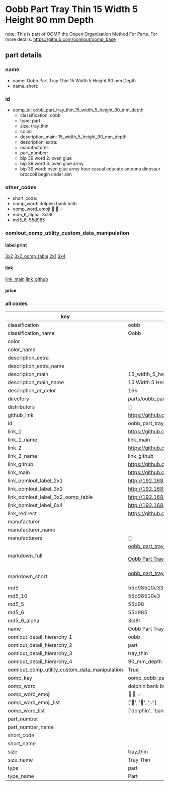 # Oobb Part Tray Thin 15 Width 5 Height 90 mm Depth  

note: This is part of OOMP the Oopen Organization Method For Parts. For more details: https://github.com/oomlout/oomp_base

##  part details
  







### name
* name: Oobb Part Tray Thin 15 Width 5 Height 90 mm Depth
* name_short: 
### id
* oomp_id: oobb_part_tray_thin_15_width_5_height_90_mm_depth
  * classification: oobb
  * type: part
  * size: tray_thin
  * color: 
  * description_main: 15_width_5_height_90_mm_depth
  * description_extra: 
  * manufacturer: 
  * part_number: 
  * bip 39 word 2: oven glue
  * bip 39 word 3: oven glue army
  * bip 39 word: oven glue army hour casual educate antenna dinosaur broccoli begin under aim

### other_codes
* short_code: 
* oomp_word: dolphin bank bulb
* oomp_word_emoji :dolphin: :bank: :bulb:
* md5_6_alpha: 3cl8l
* md5_6: 55d985






### oomlout_oomp_utility_custom_data_manipulation
#### label print
[3x2](http://192.168.1.245:1112/?label=oomp%203cl8l)
[3x2_oomp_table](http://192.168.1.108:1112/?label=oomp%203cl8l)
[2x1](http://192.168.1.242:1112/?label=oomp%203cl8l)
[6x4](http://192.168.1.55:1112/?label=oomp%203cl8l)    

#### link

[link_main](https://github.com/oomlout/oomlout_oomp_version_1_messy/tree/main/parts/oobb_part_tray_thin_15_width_5_height_90_mm_depth) [link_github](https://github.com/oomlout/oomlout_oomp_version_1_messy/tree/main/parts/oobb_part_tray_thin_15_width_5_height_90_mm_depth)                             

#### price







### all codes 
| key | value |  
| --- | --- |  
| classification | oobb |  
| classification_name | Oobb |  
| color |  |  
| color_name |  |  
| description_extra |  |  
| description_extra_name |  |  
| description_main | 15_width_5_height_90_mm_depth |  
| description_main_name | 15 Width 5 Height 90 mm Depth |  
| description_or_color | 16k |  
| directory | parts/oobb_part_tray_thin_15_width_5_height_90_mm_depth |  
| distributors | [] |  
| github_link | https://github.com/oomlout/oomlout_oomp_part_src/tree/main/parts/oobb_part_tray_thin_15_width_5_height_90_mm_depth |  
| id | oobb_part_tray_thin_15_width_5_height_90_mm_depth |  
| link_1 | https://github.com/oomlout/oomlout_oomp_version_1_messy/tree/main/parts/oobb_part_tray_thin_15_width_5_height_90_mm_depth |  
| link_1_name | link_main |  
| link_2 | https://github.com/oomlout/oomlout_oomp_version_1_messy/tree/main/parts/oobb_part_tray_thin_15_width_5_height_90_mm_depth |  
| link_2_name | link_github |  
| link_github | https://github.com/oomlout/oomlout_oomp_version_1_messy/tree/main/parts/oobb_part_tray_thin_15_width_5_height_90_mm_depth |  
| link_main | https://github.com/oomlout/oomlout_oomp_version_1_messy/tree/main/parts/oobb_part_tray_thin_15_width_5_height_90_mm_depth |  
| link_oomlout_label_2x1 | http://192.168.1.242:1112/?label=oomp%203cl8l |  
| link_oomlout_label_3x2 | http://192.168.1.245:1112/?label=oomp%203cl8l |  
| link_oomlout_label_3x2_oomp_table | http://192.168.1.108:1112/?label=oomp%203cl8l |  
| link_oomlout_label_6x4 | http://192.168.1.55:1112/?label=oomp%203cl8l |  
| link_redirect | https://github.com/oomlout/oomlout_oomp_version_1_messy/tree/main/parts/oobb_part_tray_thin_15_width_5_height_90_mm_depth |  
| manufacturer |  |  
| manufacturer_name |  |  
| manufacturers | [] |  
| markdown_full | [oobb_part_tray_thin_15_width_5_height_90_mm_depth](none)<br>[](none)<br>[Oobb Part Tray Thin 15 Width 5 Height 90 Mm Depth](none)<br><br> |  
| markdown_short | [oobb_part_tray_thin_15_width_5_height_90_mm_depth](none)<br><br> |  
| md5 | 55d98510e33e61391a11d6e41818fcee |  
| md5_10 | 55d98510e3 |  
| md5_5 | 55d98 |  
| md5_6 | 55d985 |  
| md5_6_alpha | 3cl8l |  
| name | Oobb Part Tray Thin 15 Width 5 Height 90 mm Depth |  
| oomlout_detail_hierarchy_1 | oobb |  
| oomlout_detail_hierarchy_2 | part |  
| oomlout_detail_hierarchy_3 | tray_thin |  
| oomlout_detail_hierarchy_4 | 90_mm_depth |  
| oomlout_oomp_utility_custom_data_manipulation | True |  
| oomp_key | oomp_oobb_part_tray_thin_15_width_5_height_90_mm_depth |  
| oomp_word | dolphin bank bulb |  
| oomp_word_emoji | :dolphin: :bank: :bulb: |  
| oomp_word_emoji_list | [':dolphin:', ':bank:', ':bulb:'] |  
| oomp_word_list | ['dolphin', 'bank', 'bulb'] |  
| part_number |  |  
| part_number_name |  |  
| short_code |  |  
| short_name |  |  
| size | tray_thin |  
| size_name | Tray Thin |  
| type | part |  
| type_name | Part |  
